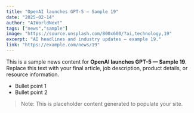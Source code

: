 ```yaml
---
title: "OpenAI launches GPT-5 — Sample 19"
date: "2025-02-14"
author: "AIWorldNext"
tags: ["news","sample"]
image: "https://source.unsplash.com/800x600/?ai,technology,19"
excerpt: "AI headlines and industry updates — example 19."
link: "https://example.com/news/19"
---
```


This is a sample news content for **OpenAI launches GPT-5 — Sample 19**. Replace this text with your final article, job description, product details, or resource information.

- Bullet point 1
- Bullet point 2

> Note: This is placeholder content generated to populate your site.

